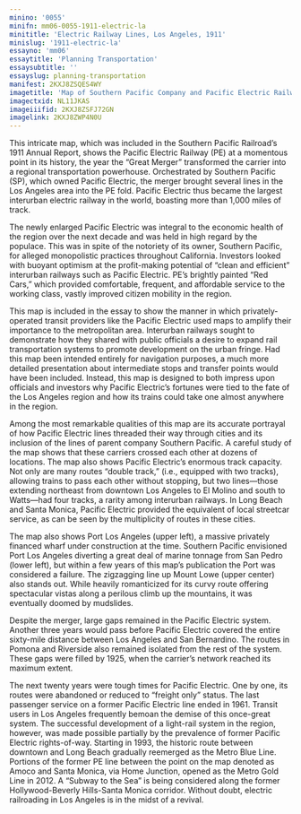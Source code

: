```yaml
---
minino: '0055'
minifn: mm06-0055-1911-electric-la
minititle: 'Electric Railway Lines, Los Angeles, 1911'
minislug: '1911-electric-la'
essayno: 'mm06'
essaytitle: 'Planning Transportation'
essaysubtitle: ''
essayslug: planning-transportation
manifest: 2KXJ8ZSQES4WY
imagetitle: 'Map of Southern Pacific Company and Pacific Electric Railway Company lines in the Los Angeles region of southern California'
imagectxid: NL11JKAS
imageiiifid: 2KXJ8ZSFJ72GN
imagelink: 2KXJ8ZWP4N0U
---
```

This intricate map, which was included in the Southern Pacific Railroad’s 1911 Annual Report, shows the Pacific Electric Railway (PE) at a momentous point in its history, the year the “Great Merger” transformed the carrier into a regional transportation powerhouse. Orchestrated by Southern Pacific (SP), which owned Pacific Electric, the merger brought several lines in the Los Angeles area into the PE fold. Pacific Electric thus became the largest interurban electric railway in the world, boasting more than 1,000 miles of track. 

The newly enlarged Pacific Electric was integral to the economic health of the region over the next decade and was held in high regard by the populace. This was in spite of the notoriety of its owner, Southern Pacific, for alleged monopolistic practices throughout California. Investors looked with buoyant optimism at the profit-making potential of “clean and efficient” interurban railways such as Pacific Electric. PE’s brightly painted “Red Cars,” which provided comfortable, frequent, and affordable service to the working class, vastly improved citizen mobility in the region. 

This map is included in the essay to show the manner in which privately-operated transit providers like the Pacific Electric used maps to amplify their importance to the metropolitan area. Interurban railways sought to demonstrate how they shared with public officials a desire to expand rail transportation systems to promote development on the urban fringe. Had this map been intended entirely for navigation purposes, a much more detailed presentation about intermediate stops and transfer points would have been included. Instead, this map is designed to both impress upon officials and investors why Pacific Electric’s fortunes were tied to the fate of the Los Angeles region and how its trains could take one almost anywhere in the region. 

Among the most remarkable qualities of this map are its accurate portrayal of how Pacific Electric lines threaded their way through cities and its inclusion of the lines of parent company Southern Pacific. A careful study of the map shows that these carriers crossed each other at dozens of locations. The map also shows Pacific Electric’s enormous track capacity. Not only are many routes “double track,” (i.e., equipped with two tracks), allowing trains to pass each other without stopping, but two lines—those extending northeast from downtown Los Angeles to El Molino and south to Watts—had four tracks, a rarity among interurban railways. In Long Beach and Santa Monica, Pacific Electric provided the equivalent of local streetcar service, as can be seen by the multiplicity of routes in these cities. 

The map also shows Port Los Angeles (upper left), a massive privately financed wharf under construction at the time. Southern Pacific envisioned Port Los Angeles diverting a great deal of marine tonnage from San Pedro (lower left), but within a few years of this map’s publication the Port was considered a failure. The zigzagging line up Mount Lowe (upper center) also stands out. While heavily romanticized for its curvy route offering spectacular vistas along a perilous climb up the mountains, it was eventually doomed by mudslides. 

Despite the merger, large gaps remained in the Pacific Electric system. Another three years would pass before Pacific Electric covered the entire sixty-mile distance between Los Angeles and San Bernardino. The routes in Pomona and Riverside also remained isolated from the rest of the system. These gaps were filled by 1925, when the carrier’s network reached its maximum extent. 

The next twenty years were tough times for Pacific Electric. One by one, its routes were abandoned or reduced to “freight only” status. The last passenger service on a former Pacific Electric line ended in 1961. Transit users in Los Angeles frequently bemoan the demise of this once-great system. The successful development of a light-rail system in the region, however, was made possible partially by the prevalence of former Pacific Electric rights-of-way. Starting in 1993, the historic route between downtown and Long Beach gradually reemerged as the Metro Blue Line. Portions of the former PE line between the point on the map denoted as Amoco and Santa Monica, via Home Junction, opened as the Metro Gold Line in 2012. A “Subway to the Sea” is being considered along the former Hollywood-Beverly Hills-Santa Monica corridor. Without doubt, electric railroading in Los Angeles is in the midst of a revival. 



